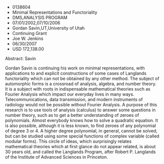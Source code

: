 
* 0138604
* Minimal Representations and Functoriality
* DMS,ANALYSIS PROGRAM
* 07/01/2002,07/10/2006
* Gordan Savin,UT,University of Utah
* Continuing Grant
* Joe W. Jenkins
* 06/30/2007
* USD 172,138.00



Abstract: Savin

Gordan Savin is continuing his work on minimal representations, with
applications to and explicit constructions of some cases of Langlands
functoriality which can not be obtained by any other method. The subject of
automorphic forms is a crossroad of analysis, algebra, and number theory. It is
a subject with roots in indispensable mathematical theories such as Fourier
Analysis which impact our everyday lives in many ways. Telecommunications, data
transmission, and modern instruments of radiology would not be possible without
Fourier Analysis. A purpose of this research is to use tools of analysis
(calculus) to answer some questions in number theory, such as to get a better
understanding of zeroes of polynomials. Almost everybody knows how to solve a
quadratic equation. It is also possible, although it is less known, to find
zeroes of any polynomial of degree 3 or 4. A higher degree polynomial, in
general, cannot be solved, but can be studied using some special functions of
complex variable (called modular forms). This circle of ideas, which
surprisingly relates mathematical theories which at first glance do not appear
related, is about 30 years old, and called the Langlands Program, after Robert
P. Langlands of the Institute of Advanced Sciences in Princeton.
